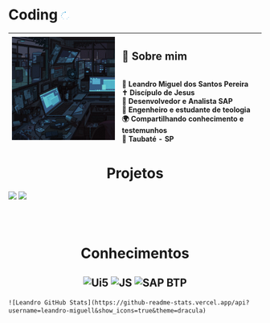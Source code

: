 # Coding  ![Alt Text](img/lazyload.gif)


|![Alt Text](img/gif022.gif) | <h2>🚀 Sobre mim</h2></br>👤 Leandro Miguel dos Santos Pereira </br> ✝️ Discípulo de Jesus  </br> 🎯 Desenvolvedor e Analista SAP </br> 📖 Engenheiro e estudante de teologia </br> 🌍 Compartilhando conhecimento e testemunhos </br> 📍 Taubaté - SP </br> |
| :-------------------------- | :----------------------------------------------------------------------------------------------------------------------------------------------------------------------------------------------------------------------------------------------------------------------------------------------------------------------------------------------------------------------------------------------------- |
<h1 align="center">Projetos</h1>
<a><a target="_blank"href="https://github.com/leandro-miguel/JAVA" alt="Projeto básico Java">
<img src=https://img.shields.io/badge/JAVA-Sistema_de_Sorteio_através_de_um_txt-red.svg style="max-width: 50%;"></a>
<a><a target="_blank2"href="https://github.com/leandro-miguel/UI5" alt="Projeto OPEN UI5">
<img src=https://img.shields.io/badge/UI5-Projeto_Open_Business-blue.svg style="max-width: 50%;"></a>

<br><br>

<h1 align="center">Conhecimentos</h1>
  <h2 align="center">
    <img height="60" src=https://sap.github.io/ui5-tooling/v3/images/UI5_logo_wide.png alt="Ui5"/>
    <img height="60" src=https://upload.wikimedia.org/wikipedia/commons/thumb/9/99/Unofficial_JavaScript_logo_2.svg/512px-Unofficial_JavaScript_logo_2.svg.png alt="JS"/>
    <img height="60" src="https://www.sap.com/content/dam/application/shared/logos/sap-logo-svg.svg" alt="SAP BTP"/>
    </h2>

    ![Leandro GitHub Stats](https://github-readme-stats.vercel.app/api?username=leandro-miguell&show_icons=true&theme=dracula)


  